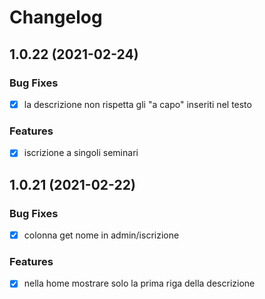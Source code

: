 # Changelog

## 1.0.22 (2021-02-24)

### Bug Fixes

- [x] la descrizione non rispetta gli "a capo" inseriti nel testo

### Features

- [x] iscrizione a singoli seminari

## 1.0.21 (2021-02-22)

### Bug Fixes

- [x] colonna get nome in admin/iscrizione

### Features

- [x] nella home mostrare solo la prima riga della descrizione
